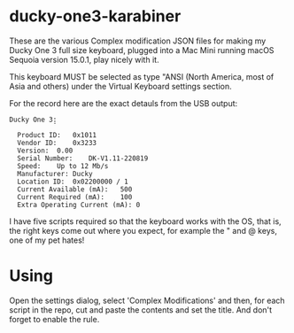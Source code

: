 # ducky-one3-karabiner

These are the various Complex modification JSON files for making my Ducky One
3 full size keyboard, plugged into a Mac Mini running macOS Sequoia version
15.0.1, play nicely with it.

This keyboard MUST be selected as type "ANSI (North America, most of Asia and
others) under the Virtual Keyboard settings section.

For the record here are the exact detauls from the USB output:

```
Ducky One 3̠:

  Product ID:	0x1011
  Vendor ID:	0x3233
  Version:	0.00
  Serial Number:	DK-V1.11-220819
  Speed:	Up to 12 Mb/s
  Manufacturer:	Ducky
  Location ID:	0x02200000 / 1
  Current Available (mA):	500
  Current Required (mA):	100
  Extra Operating Current (mA):	0
```

I have five scripts required so that the keyboard works with the OS, that is,
the right keys come out where you expect, for example the " and @ keys, one of
my pet hates!

# Using

Open the settings dialog, select 'Complex Modifications' and then, for each
script in the repo, cut and paste the contents and set the title.  And don't
forget to enable the rule.
